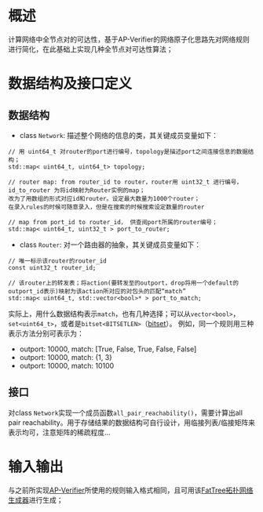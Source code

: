 # 概述
计算网络中全节点对的可达性，基于AP-Verifier的网络原子化思路先对网络规则进行简化，在此基础上实现几种全节点对可达性算法；

# 数据结构及接口定义
## 数据结构
* class `Network`: 描述整个网络的信息的类，其关键成员变量如下：

```
// 用 uint64_t 对router的port进行编号，topology是描述port之间连接信息的数据结构；
std::map< uint64_t, uint64_t> topology;

// router map: from router_id to router，router用 uint32_t 进行编号， id_to_router 为将id映射为Router实例的map；
改为了用数组的形式对应id和router。设定最大数量为1000个router；
在录入rules的时候可随意录入，但是在搜索的时候搜索设定数量的router

// map from port_id to router_id， 供查阅port所属的router编号；
std::map< uint64_t, uint32_t > port_to_router;
```

* class `Router`: 对一个路由器的抽象，其关键成员变量如下：

```
// 唯一标示该router的router_id
const uint32_t router_id;

// 该router上的转发表；将action(要转发至的outport，drop将用一个default的outport_id表示)映射为该action所对应的对包头的匹配“match”
std::map< uint64_t, std::vector<bool>* > port_to_match;
```
实际上，用什么数据结构表示`match`，也有几种选择；可以从`vector<bool>`，`set<uint64_t>`，或者是`bitset<BITSETLEN>`（[bitset](http://www.cplusplus.com/reference/bitset/bitset/)）。
例如，同一个规则用三种表示方法分别可表示为：
- outport: 10000, match: [True, False, True, False, False]
- outport: 10000, match: {1, 3}
- outport: 10000, match: 10100

## 接口
对class `Network`实现一个成员函数`all_pair_reachability()`，需要计算出all pair reachability。用于存储结果的数据结构可自行设计，用临接列表/临接矩阵来表示均可，注意矩阵的稀疏程度...

# 输入输出
与之前所实现[AP-Verifier](https://github.com/licheebrick/AP-Verifier)所使用的规则输入格式相同，且可用该[FatTree拓扑网络生成器](https://github.com/huxh10/netgen)进行生成；
